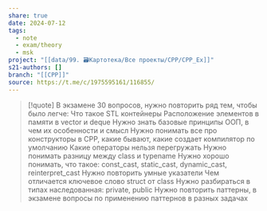 ```yaml
---
share: true
date: 2024-07-12
tags:
  - note
  - exam/theory
  - msk
project: "[[data/99. 🗃️Картотека/Все проекты/CPP/CPP_Ex]]"
s21-authors: []
branch: "[[CPP]]"
source: https://t.me/c/1975595161/116855/
---
```


> [!quote] 
> В экзамене 30 вопросов, нужно повторить ряд тем, чтобы было легче:
> Что такое STL контейнеры
> Расположение элементов в памяти в vector и deque
> Нужно знать базовые принципы ООП, в чем их особенности и смысл
> Нужно понимать все про конструкторы в CPP, какие бывают, какие создает компилятор по умолчанию
> Какие операторы нельзя перегружать
> Нужно понимать разницу между class и typename
> Нужно хорошо понимать, что такое: const_cast, static_cast, dynamic_cast, reinterpret_cast
> Нужно повторить умные указатели
> Чем отличается ключевое слово struct от class
> Нужно разбираться в типах наследованная: private, public
> Нужно повторить паттерны, в экзамене вопросы по применению паттернов в разных задачах

